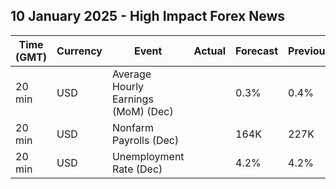 ## 10 January 2025 - High Impact Forex News

| Time (GMT) | Currency | Event | Actual | Forecast | Previous |
|------|----------|-------|--------|----------|----------|
| 20 min | USD | Average Hourly Earnings (MoM) (Dec) |  | 0.3% | 0.4% |
| 20 min | USD | Nonfarm Payrolls (Dec) |  | 164K | 227K |
| 20 min | USD | Unemployment Rate (Dec) |  | 4.2% | 4.2% |
